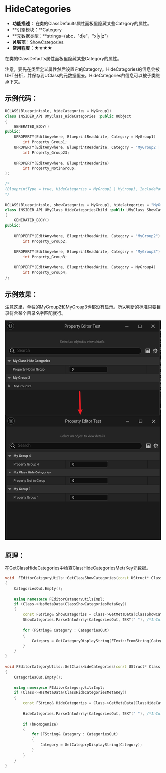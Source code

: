 # HideCategories

- **功能描述：** 在类的ClassDefaults属性面板里隐藏某些Category的属性。
- **引擎模块：**Category
- **元数据类型：**strings=(abc，"d|e"，"x|y|z")
- **关联项：**[ShowCategories](../ShowCategories/ShowCategories.md)
- **常用程度：★★★★**

在类的ClassDefaults属性面板里隐藏某些Category的属性。

注意，要先在类里定义属性然后设置它的Category。HideCategories的信息会被UHT分析，并保存到UClass的元数据里去。HideCategories的信息可以被子类继承下来。

## 示例代码：

```cpp
UCLASS(Blueprintable, hideCategories = MyGroup1)
class INSIDER_API UMyClass_HideCategories :public UObject
{
	GENERATED_BODY()
public:
	UPROPERTY(EditAnywhere, BlueprintReadWrite, Category = MyGroup1)
		int Property_Group1;
	UPROPERTY(EditAnywhere, BlueprintReadWrite, Category = "MyGroup2 | MyGroup3")
		int Property_Group23;

	UPROPERTY(EditAnywhere, BlueprintReadWrite)
		int Property_NotInGroup;
};

/*
(BlueprintType = true, HideCategories = MyGroup2 | MyGroup3, IncludePath = Class/Display/MyClass_ShowCategories.h, IsBlueprintBase = true, ModuleRelativePath = Class/Display/MyClass_ShowCategories.h)
*/

UCLASS(Blueprintable, showCategories = MyGroup1, hideCategories = "MyGroup2 | MyGroup3")
class INSIDER_API UMyClass_HideCategoriesChild :public UMyClass_ShowCategories
{
	GENERATED_BODY()
public:

	UPROPERTY(EditAnywhere, BlueprintReadWrite, Category = "MyGroup2")
		int Property_Group2;

	UPROPERTY(EditAnywhere, BlueprintReadWrite, Category = "MyGroup3")
		int Property_Group3;

	UPROPERTY(EditAnywhere, BlueprintReadWrite, Category = MyGroup4)
		int Property_Group4;
};

```

## 示例效果：

注意这里，单独的MyGroup2和MyGroup3也都没有显示。所以判断的标准只要目录符合某个目录名字匹配就行。

![Untitled](Untitled.png)

## 原理：

在GetClassHideCategories中检查ClassHideCategoriesMetaKey元数据。

```cpp
void  FEditorCategoryUtils::GetClassShowCategories(const UStruct* Class, TArray<FString>& CategoriesOut)
{
	CategoriesOut.Empty();

	using namespace FEditorCategoryUtilsImpl;
	if (Class->HasMetaData(ClassShowCategoriesMetaKey))
	{
		const FString& ShowCategories = Class->GetMetaData(ClassShowCategoriesMetaKey);
		ShowCategories.ParseIntoArray(CategoriesOut, TEXT(" "), /*InCullEmpty =*/true);

		for (FString& Category : CategoriesOut)
		{
			Category = GetCategoryDisplayString(FText::FromString(Category)).ToString();
		}
	}
}

void FEditorCategoryUtils::GetClassHideCategories(const UStruct* Class, TArray<FString>& CategoriesOut, bool bHomogenize)
{
	CategoriesOut.Empty();

	using namespace FEditorCategoryUtilsImpl;
	if (Class->HasMetaData(ClassHideCategoriesMetaKey))
	{
		const FString& HideCategories = Class->GetMetaData(ClassHideCategoriesMetaKey);

		HideCategories.ParseIntoArray(CategoriesOut, TEXT(" "), /*InCullEmpty =*/true);
		
		if (bHomogenize)
		{
			for (FString& Category : CategoriesOut)
			{
				Category = GetCategoryDisplayString(Category);
			}
		}
	}
}
```